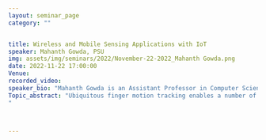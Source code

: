 ```yaml
---
layout: seminar_page
category: ""


title: Wireless and Mobile Sensing Applications with IoT
speaker: Mahanth Gowda, PSU
img: assets/img/seminars/2022/November-22-2022_Mahanth Gowda.png
date: 2022-11-22 17:00:00 
Venue: 
recorded_video: 
speaker_bio: "Mahanth Gowda is an Assistant Professor in Computer Science and Engineering at Penn State. He obtained his Ph.D. from University of Illinois at Urbana Champaign and Bachelors from Indian Institute of Technology, Varanasi. His research interests include wireless networking, mobile sensing, and wearable computing, with applications to IoT, cyber physical systems, and human gesture recognition. He is a recipient of a NSF CAREER Award in 2021 and a best paper award in the Internet of Things Design and Implementation (IoTDI) conference in 2021. He has published across diverse research forums including NSDI, MobiCom, WWW, Infocom, Oakland, ASPLOS, etc. "
Topic_abstract: "Ubiquitous finger motion tracking enables a number of exciting applications in augmented reality, sports analytics, rehabilitation-healthcare etc. While finger motion tracking with cameras is very mature, largely due to the availability of massive training datasets, there is a dearth of training data for developing robust machine learning (ML) models for wearable IoT devices with Inertial Measurement Unit (IMU) sensors. Towards addressing this problem, we present ZeroNet, a system that shows the feasibility of developing ML models for IMU sensors with zero training overhead. ZeroNet harvests training data from publicly available videos for performing inferences on IMU. In another project on wireless sensing, we show the feasibility of identifying liquids by shining ultra-wideband (UWB) wireless signals through them. The core opportunity arises from the fact that wireless signals experience distinct slow-down and attenuation when passing through a liquid, manifesting in the phase, strength, and propagation delay of the outgoing signal. Our results show that we can distinguish coke from diet coke or pepsi, whole milk from 2% milk, and distilled water from saline water by measuring the properties of the wireless signals.
"



---
```


